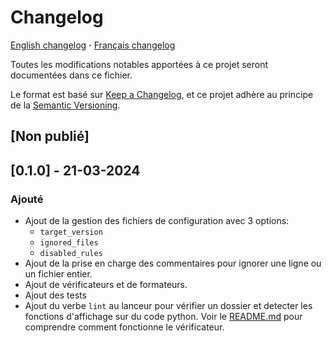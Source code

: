 # Changelog

[English changelog](CHANGELOG.md) **·** [Français changelog](doc/changelog/CHANGELOG.fr.md)

<!-- markdownlint-disable-file MD024 -->

Toutes les modifications notables apportées à ce projet seront documentées dans ce fichier.

Le format est basé sur [Keep a Changelog](https://keepachangelog.com/en/1.0.0/),
et ce projet adhère au principe de la [Semantic Versioning](https://semver.org/spec/v2.0.0.html).

## [Non publié]

## [0.1.0] - 21-03-2024

### Ajouté

- Ajout de la gestion des fichiers de configuration avec 3 options:
  - `target_version`
  - `ignored_files`
  - `disabled_rules`
- Ajout de la prise en charge des commentaires pour ignorer une ligne ou un fichier entier.
- Ajout de vérificateurs et de formateurs.
- Ajout des tests
- Ajout du verbe `lint` au lanceur pour vérifier un dossier et detecter les fonctions
  d'affichage sur du code python. Voir le [README.md](doc/readme/README.fr.md) pour
  comprendre comment fonctionne le vérificateur.
